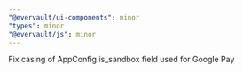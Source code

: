 ```yaml
---
"@evervault/ui-components": minor
"types": minor
"@evervault/js": minor
---
```


Fix casing of AppConfig.is_sandbox field used for Google Pay
